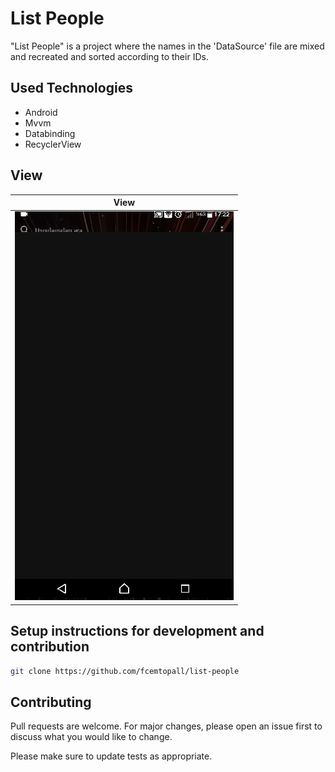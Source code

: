 # List People

"List People" is a project where the names in the 'DataSource' file are mixed and recreated and sorted according to their IDs.

## Used Technologies

- Android 
- Mvvm
- Databinding
- RecyclerView


## View

| View |
| ------------ |
|  <img src="/view.gif" width="350" height="622" /> | 



## Setup instructions for development and contribution


```bash
git clone https://github.com/fcemtopall/list-people
```



## Contributing
Pull requests are welcome. For major changes, please open an issue first to discuss what you would like to change.

Please make sure to update tests as appropriate.
